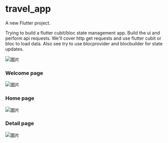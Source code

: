 # travel_app

A new Flutter project.

Trying to build a flutter cubit/bloc state management app. Build the ui and perform api requests. We'll cover http get requests and use flutter cubit or bloc to load data. Also see try to use blocprovider and blocbuilder for state updates.

![圖片](https://user-images.githubusercontent.com/90837134/207674687-c50c83b1-f8ff-4806-b219-2b1cf6fae4d1.png)


### Welcome page
![圖片](https://user-images.githubusercontent.com/90837134/207673266-8692bd38-cad9-4053-bbf8-49cab2f52d19.png)


### Home page
![圖片](https://user-images.githubusercontent.com/90837134/207673319-c57897b6-cfbb-4c2b-9e98-50f8b6644782.png)


### Detail page
![圖片](https://user-images.githubusercontent.com/90837134/207673207-d0fbb0ee-9e50-478f-9b90-099be751587f.png)
